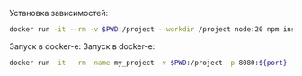 Установка зависимостей:
```sh
docker run -it --rm -v $PWD:/project --workdir /project node:20 npm install
```

Запуск в docker-e:
Запуск в docker-e:
```sh
docker run -it --rm -name my_project -v $PWD:/project -p 8080:${port} --workdir /project node:20 node index.js
```